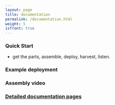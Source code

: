 ```yaml
---
layout: page
title: documentation
permalink: /documentation.html
weight: 5
isfront: true
---
```


### Quick Start
   - get the parts, assemble, deploy, harvest, listen.

### Example deployment

### Assembly video

### [Detailed documentation pages](/documentation/)
